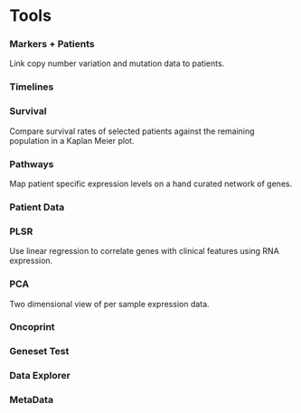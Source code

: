 
# Tools

### Markers + Patients
Link copy number variation and mutation data to patients.

### Timelines


### Survival
Compare survival rates of selected patients against the remaining population in a Kaplan Meier plot.

### Pathways
Map patient specific expression levels on a hand curated network of genes.

### Patient Data


### PLSR
Use linear regression to correlate genes with clinical features using RNA expression.

### PCA
Two dimensional view of per sample expression data.

### Oncoprint


### Geneset Test


### Data Explorer


### MetaData

